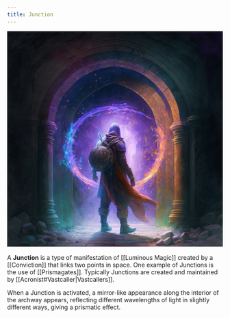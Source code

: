 ```yaml
---
title: Junction
---
```


![Farseeker manifesting a Junction|400](./images/Morne_Mage_stepping_through_a_prismatic_archway_portal_made_of__5a5747e0-5594-41aa-932c-5036a7b95db2.png "center square")

A **Junction** is a type of manifestation of [[Luminous Magic]] created by a [[Conviction]] that links two points in space. One example of Junctions is the use of [[Prismagates]]. Typically Junctions are created and maintained by [[Acronist#Vastcaller|Vastcallers]].

When a Junction is activated, a mirror-like appearance along the interior of the archway appears, reflecting different wavelengths of light in slightly different ways, giving a prismatic effect.